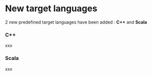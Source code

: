 # New target languages

2 new predefined target languages have been added : **C++** and **Scala**

### C++

xxx



### Scala

xxx

